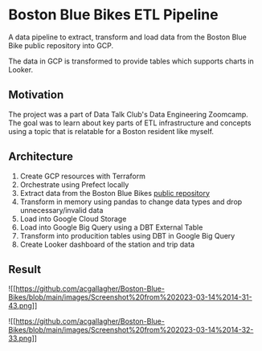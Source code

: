 # Boston Blue Bikes ETL Pipeline

A data pipeline to extract, transform and load data from the Boston Blue Bike public repository into GCP.

The data in GCP is transformed to provide tables which supports charts in Looker.

## Motivation

The project was a part of Data Talk Club's Data Engineering Zoomcamp. The goal was to learn about key parts of ETL infrastructure and concepts using a topic that is relatable for a Boston resident like myself. 

## Architecture

1. Create GCP resources with Terraform
2. Orchestrate using Prefect locally
3. Extract data from the Boston Blue Bikes [public repository](https://www.bluebikes.com/system-data)
4. Transform in memory using pandas to change data types and drop unnecessary/invalid data
5. Load into Google Cloud Storage
6. Load into Google Big Query using a DBT External Table
7. Transform into producition tables using DBT in Google Big Query
8. Create Looker dashboard of the station and trip data 

## Result

![[https://github.com/acgallagher/Boston-Blue-Bikes/blob/main/images/Screenshot%20from%202023-03-14%2014-31-43.png]]

![[https://github.com/acgallagher/Boston-Blue-Bikes/blob/main/images/Screenshot%20from%202023-03-14%2014-32-33.png]]